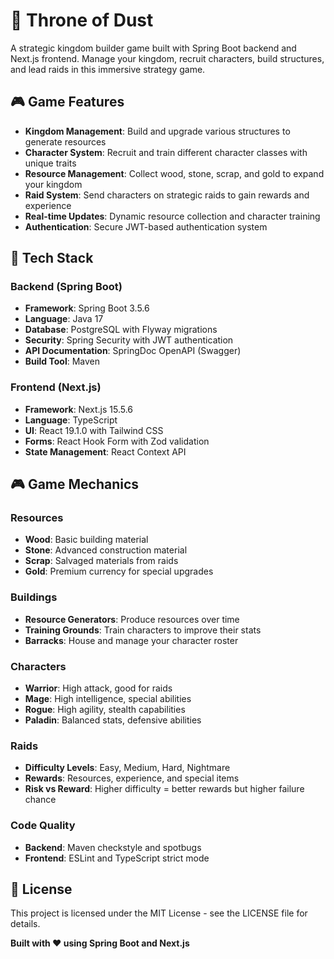 # 🏰 Throne of Dust

A strategic kingdom builder game built with Spring Boot backend and Next.js frontend. Manage your kingdom, recruit characters, build structures, and lead raids in this immersive strategy game.

## 🎮 Game Features

- **Kingdom Management**: Build and upgrade various structures to generate resources
- **Character System**: Recruit and train different character classes with unique traits
- **Resource Management**: Collect wood, stone, scrap, and gold to expand your kingdom
- **Raid System**: Send characters on strategic raids to gain rewards and experience
- **Real-time Updates**: Dynamic resource collection and character training
- **Authentication**: Secure JWT-based authentication system

## 🚀 Tech Stack

### Backend (Spring Boot)

- **Framework**: Spring Boot 3.5.6
- **Language**: Java 17
- **Database**: PostgreSQL with Flyway migrations
- **Security**: Spring Security with JWT authentication
- **API Documentation**: SpringDoc OpenAPI (Swagger)
- **Build Tool**: Maven

### Frontend (Next.js)

- **Framework**: Next.js 15.5.6
- **Language**: TypeScript
- **UI**: React 19.1.0 with Tailwind CSS
- **Forms**: React Hook Form with Zod validation
- **State Management**: React Context API

## 🎮 Game Mechanics

### Resources

- **Wood**: Basic building material
- **Stone**: Advanced construction material
- **Scrap**: Salvaged materials from raids
- **Gold**: Premium currency for special upgrades

### Buildings

- **Resource Generators**: Produce resources over time
- **Training Grounds**: Train characters to improve their stats
- **Barracks**: House and manage your character roster

### Characters

- **Warrior**: High attack, good for raids
- **Mage**: High intelligence, special abilities
- **Rogue**: High agility, stealth capabilities
- **Paladin**: Balanced stats, defensive abilities

### Raids

- **Difficulty Levels**: Easy, Medium, Hard, Nightmare
- **Rewards**: Resources, experience, and special items
- **Risk vs Reward**: Higher difficulty = better rewards but higher failure chance

### Code Quality

- **Backend**: Maven checkstyle and spotbugs
- **Frontend**: ESLint and TypeScript strict mode

## 📄 License

This project is licensed under the MIT License - see the LICENSE file for details.

**Built with ❤️ using Spring Boot and Next.js**
